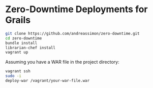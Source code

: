 Zero-Downtime Deployments for Grails
=============
```bash
git clone https://github.com/andreassimon/zero-downtime.git
cd zero-downtime
bundle install
librarian-chef install
vagrant up
```
Assuming you have a WAR file in the project directory:
```bash
vagrant ssh
sudo -i
deploy-war /vagrant/your-war-file.war
```
